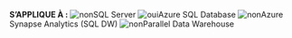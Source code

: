 <Token>**S’APPLIQUE À :** ![non](media/no.png)SQL Server ![oui](media/yes.png)Azure SQL Database ![non](media/no.png)Azure Synapse Analytics (SQL DW) ![non](media/no.png)Parallel Data Warehouse </Token>

